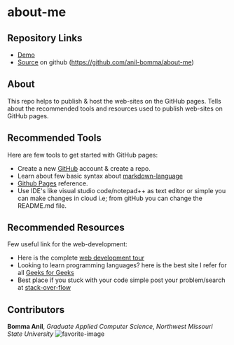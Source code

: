 # about-me

##  Repository Links

  - [Demo](https://anil-bomma.github.io/about-me/)
  - [Source](https://github.com/anil-bomma/about-me) on github (<https://github.com/anil-bomma/about-me>)
  
## About

This repo helps to publish & host the web-sites on the GitHub pages. Tells about the recommended tools and resources used to publish web-sites on GitHub pages.

## Recommended Tools

Here are few tools to get started with GitHub pages:

  * Create a new [GitHub](https://github.com/) account & create a repo.
  * Learn about few basic syntax about [markdown-language](https://www.markdownguide.org/basic-syntax/#horizontal-rules)
  * [Github Pages](https://pages.github.com/) reference.
  * Use IDE's like visual studio code/notepad++ as text editor or simple you can make changes in cloud i.e; from gitHub you can change the README.md file.

## Recommended Resources

Few useful link for the web-development:

  * Here is the complete [web development tour](https://coggle.it/diagram/Vz9LvW8byvN0I38x/t/web-development)
  * Looking to learn programming languages? here is the best site I refer for all [Geeks for Geeks](https://www.geeksforgeeks.org/)
  * Best place if you stuck with your code simple post your problem/search at [stack-over-flow](https://stackoverflow.com/)

## Contributors

**Bomma Anil**, _Graduate Applied Computer Science_, _Northwest Missouri State University_
![favorite-image](https://scontent-ort2-2.xx.fbcdn.net/v/t1.0-9/67137781_2464129446971990_1110139971026550784_n.jpg?_nc_cat=106&_nc_oc=AQncdNumtP2bL3UhQRp4AtPuP9G915b8WtfO02LfYSPGNvfwrOssuL57do0BLHz6NLs&_nc_ht=scontent-ort2-2.xx&oh=2d3dc7e25d08c8a6480c16132b940316&oe=5E118B08 "favorite-image")

